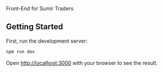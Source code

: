 Front-End for Sumir Traders

## Getting Started

First, run the development server:

```bash
npm run dev

```

Open [http://localhost:3000](http://localhost:3000) with your browser to see the result.
